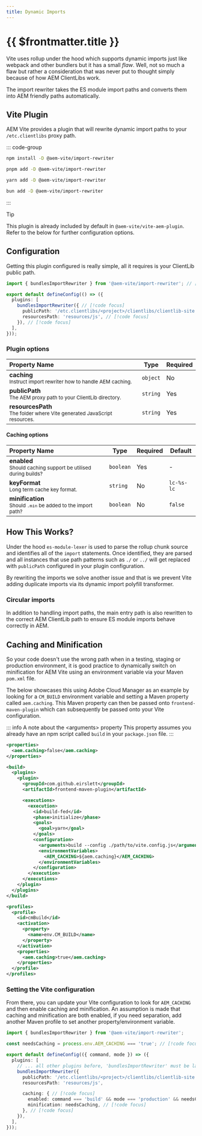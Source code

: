 ```yaml
---
title: Dynamic Imports
---
```


# {{ $frontmatter.title }}

Vite uses rollup under the hood which supports dynamic imports just like webpack and other bundlers but it has a small _flaw_. Well, not so much a flaw but rather a consideration that was never put to thought simply because of how AEM ClientLibs work.

The import rewriter takes the ES module import paths and converts them into AEM friendly paths automatically.

## Vite Plugin

AEM Vite provides a plugin that will rewrite dynamic import paths to your `/etc.clientlibs` proxy path.

::: code-group

```sh [npm]
npm install -D @aem-vite/import-rewriter
```

```sh [pnpm]
pnpm add -D @aem-vite/import-rewriter
```

```sh [yarn]
yarn add -D @aem-vite/import-rewriter
```

```sh [bun]
bun add -D @aem-vite/import-rewriter
```

:::

> [!TIP]
> This plugin is already included by default in `@aem-vite/vite-aem-plugin`. Refer to the below for further configuration options.

## Configuration

Getting this plugin configured is really simple, all it requires is your ClientLib public path.

<!-- prettier-ignore-start -->
```ts
import { bundlesImportRewriter } from '@aem-vite/import-rewriter'; // [!code focus]

export default defineConfig(() => ({
  plugins: [
    bundlesImportRewriter({ // [!code focus]
      publicPath: '/etc.clientlibs/<project>/clientlibs/clientlib-site', // [!code focus]
      resourcesPath: 'resources/js', // [!code focus]
    }), // [!code focus]
  ],
}));
```
<!-- prettier-ignore-end -->

### Plugin options

| Property Name                                                                             | Type     | Required |
| :---------------------------------------------------------------------------------------- | -------- | -------- |
| **caching**<br><small>Instruct import rewriter how to handle AEM caching.</small>         | `object` | No       |
| **publicPath**<br><small>The AEM proxy path to your ClientLib directory.</small>          | `string` | Yes      |
| **resourcesPath**<br><small>The folder where Vite generated JavaScript resources.</small> | `string` | Yes      |

#### Caching options

| Property Name                                                                   | Type      | Required | Default    |
| :------------------------------------------------------------------------------ | --------- | -------- | ---------- |
| **enabled**<br><small>Should caching support be utilised during builds?</small> | `boolean` | Yes      | -          |
| **keyFormat**<br><small>Long term cache key format.</small>                     | `string`  | No       | `lc-%s-lc` |
| **minification**<br><small>Should `.min` be added to the import path?</small>   | `boolean` | No       | `false`    |

## How This Works?

Under the hood `es-module-lexer` is used to parse the rollup chunk source and identifies all of the `import` statements. Once identified, they are parsed and all instances that use path patterns such as `./` or `../` will get replaced with `publicPath` configured in your plugin configuration.

By rewriting the imports we solve another issue and that is we prevent Vite adding duplicate imports via its dynamic import polyfill transformer.

### Circular imports

In addition to handling import paths, the main entry path is also rewritten to the correct AEM ClientLib path to ensure ES module imports behave correctly in AEM.

## Caching and Minification

So your code doesn't use the wrong path when in a testing, staging or production environment, it is good practice to dynamically switch on minification for AEM Vite using an environment variable via your Maven `pom.xml` file.

The below showcases this using Adobe Cloud Manager as an example by looking for a `CM_BUILD` environment variable and setting a Maven property called `aem.caching`. This Maven property can then be passed onto `frontend-maven-plugin` which can subsequently be passed onto your Vite configuration.

::: info A note about the &lt;arguments> property
This property assumes you already have an npm script called `build` in your `package.json` file.
:::

```xml
<properties>
  <aem.caching>false</aem.caching>
</properties>

<build>
  <plugins>
    <plugin>
      <groupId>com.github.eirslett</groupId>
      <artifactId>frontend-maven-plugin</artifactId>

      <executions>
        <execution>
          <id>build-fed</id>
          <phase>initialize</phase>
          <goals>
            <goal>yarn</goal>
          </goals>
          <configuration>
            <arguments>build --config ./path/to/vite.config.js</arguments>
            <environmentVariables>
              <AEM_CACHING>${aem.caching}</AEM_CACHING>
            </environmentVariables>
          </configuration>
        </execution>
      </executions>
    </plugin>
  </plugins>
</build>

<profiles>
  <profile>
    <id>cmBuild</id>
    <activation>
      <property>
        <name>env.CM_BUILD</name>
      </property>
    </activation>
    <properties>
      <aem.caching>true</aem.caching>
    </properties>
  </profile>
</profiles>
```

### Setting the Vite configuration

From there, you can update your Vite configuration to look for `AEM_CACHING` and then enable caching and minification. An assumption is made that caching and minification are both enabled, if you need separation, add another Maven profile to set another property/environment variable.

<!-- prettier-ignore-start -->
```ts
import { bundlesImportRewriter } from '@aem-vite/import-rewriter';

const needsCaching = process.env.AEM_CACHING === 'true'; // [!code focus]

export default defineConfig(({ command, mode }) => ({
  plugins: [
    // ... all other plugins before, 'bundlesImportRewriter' must be last
    bundlesImportRewriter({
      publicPath: '/etc.clientlibs/<project>/clientlibs/clientlib-site',
      resourcesPath: 'resources/js',

      caching: { // [!code focus]
        enabled: command === 'build' && mode === 'production' && needsCaching, // [!code focus]
        minification: needsCaching, // [!code focus]
      }, // [!code focus]
    }),
  ],
}));
```
<!-- prettier-ignore-end -->
